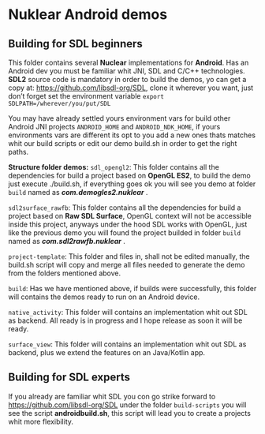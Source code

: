 # Nuklear Android demos

## Building for SDL beginners

This folder contains several **Nuclear** implementations for **Android**.
Has an Android dev you must be familiar whit JNI, SDL and C/C++ technologies.
**SDL2** source code is mandatory in order to build the demos, yo can get a copy at: https://github.com/libsdl-org/SDL, clone it wherever you want, just don’t forget set the environment variable  `export SDLPATH=/wherever/you/put/SDL`

You may have already settled yours environment vars for build other Android JNI projects `ANDROID_HOME` and `ANDROID_NDK_HOME`, if yours environments vars are different its opt to you add a new ones thats matches whit our build scripts or edit our demo build.sh in order to get the right paths.   

**Structure folder demos:**
`sdl_opengl2`:
This folder contains all the dependencies for build a project based on **OpenGL ES2**, to build the demo just execute ./build.sh, if everything goes ok you will see you demo at folder `build` named as ***com.demogles2.nuklear*** .

`sdl2surface_rawfb`:
This folder contains all the dependencies for build a project based on **Raw SDL Surface**,  OpenGL context will not be accessible inside this project, anyways under the hood SDL works with OpenGL, just like the previous demo you will found the project builded in folder `build` named as ***com.sdl2rawfb.nuklear*** .

`project-template`:
This folder and files in, shall not be edited manually, the build.sh script will copy and merge all files needed to generate the demo from the folders mentioned above.

`build`:
Has we have mentioned above, if builds were successfully, this folder will contains the demos ready to run on an Android device.        

`native_activity`:
This folder will contains an implementation whit out SDL as backend. All ready is in progress and I hope release as soon it will be ready.

`surface_view`:
This folder will contains an implementation whit out SDL as backend, plus we extend the features on an Java/Kotlin app.

 ## Building for SDL experts
 If you already are familiar whit SDL you con go strike forward to https://github.com/libsdl-org/SDL under the folder `build-scripts` you will see the script **androidbuild.sh**, this script will lead you to create a projects whit more flexibility.
